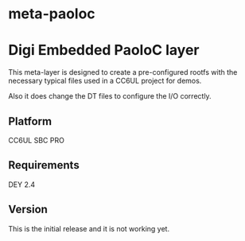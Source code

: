 # meta-paoloc

Digi Embedded PaoloC layer
==========================

This meta-layer is designed to create a pre-configured rootfs
with the necessary typical files used in a CC6UL project for
demos.

Also it does change the DT files to configure the I/O correctly.

Platform
--------
CC6UL SBC PRO

Requirements
------------
DEY 2.4

Version
-------
This is the initial release and it is not working yet.

